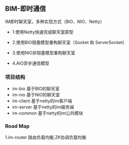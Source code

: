 ## BIM-即时通信

IM即时聊天室，多种实现方式（BIO、NIO、Netty）

- 1.使用Netty快速完成聊天室原型

- 2.使用BIO阻塞模型重构聊天室（Socket 和 ServerSocket）

- 3.使用NIO非阻塞模型重构聊天室

- 4.AIO异步通信模型

### 项目结构

- im-bio 基于BIO的聊天室
- im-nio 基于NIO的聊天室
- im-client 基于netty的im客户端
- im-server 基于netty的im服务端
- im-common 基于netty的im公共模块

### Road Map

1.im-router 路由负载均衡,ZK协调负载均衡